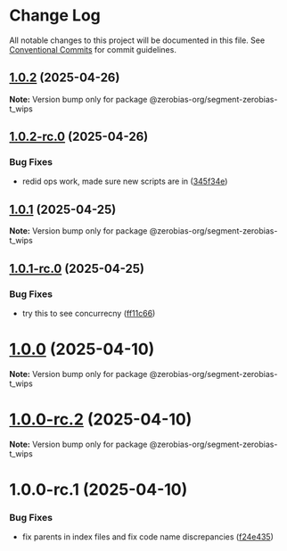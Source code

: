 # Change Log

All notable changes to this project will be documented in this file.
See [Conventional Commits](https://conventionalcommits.org) for commit guidelines.

## [1.0.2](https://github.com/zerobias-org/segment/compare/@zerobias-org/segment-zerobias-t_wips@1.0.2-rc.0...@zerobias-org/segment-zerobias-t_wips@1.0.2) (2025-04-26)

**Note:** Version bump only for package @zerobias-org/segment-zerobias-t_wips





## [1.0.2-rc.0](https://github.com/zerobias-org/segment/compare/@zerobias-org/segment-zerobias-t_wips@1.0.1...@zerobias-org/segment-zerobias-t_wips@1.0.2-rc.0) (2025-04-26)


### Bug Fixes

* redid ops work, made sure new scripts are in ([345f34e](https://github.com/zerobias-org/segment/commit/345f34ec926029dc141943b3e321676adb4a2888))





## [1.0.1](https://github.com/zerobias-org/segment/compare/@zerobias-org/segment-zerobias-t_wips@1.0.1-rc.0...@zerobias-org/segment-zerobias-t_wips@1.0.1) (2025-04-25)

**Note:** Version bump only for package @zerobias-org/segment-zerobias-t_wips





## [1.0.1-rc.0](https://github.com/zerobias-org/segment/compare/@zerobias-org/segment-zerobias-t_wips@1.0.0...@zerobias-org/segment-zerobias-t_wips@1.0.1-rc.0) (2025-04-25)


### Bug Fixes

* try this to see concurrecny ([ff11c66](https://github.com/zerobias-org/segment/commit/ff11c66d67cb9f185098fd640d4139178d29ae22))





# [1.0.0](https://github.com/zerobias-org/segment/compare/@zerobias-org/segment-zerobias-t_wips@1.0.0-rc.2...@zerobias-org/segment-zerobias-t_wips@1.0.0) (2025-04-10)

**Note:** Version bump only for package @zerobias-org/segment-zerobias-t_wips





# [1.0.0-rc.2](https://github.com/zerobias-org/segment/compare/@zerobias-org/segment-zerobias-t_wips@1.0.0-rc.1...@zerobias-org/segment-zerobias-t_wips@1.0.0-rc.2) (2025-04-10)

**Note:** Version bump only for package @zerobias-org/segment-zerobias-t_wips





# 1.0.0-rc.1 (2025-04-10)


### Bug Fixes

* fix parents in index files and fix code name discrepancies ([f24e435](https://github.com/zerobias-org/segment/commit/f24e4352453caaa05074cc6bb66ee8ed21a4f11d))
